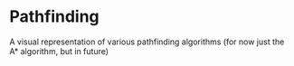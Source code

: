 # Pathfinding
 A visual representation of various pathfinding algorithms (for now just the A* algorithm, but in future)

